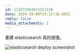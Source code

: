 ```yaml
---
id: 113272444471311128
date: 2024-10-08T15:12:16.805Z
reply: false
media_attachments: 1
---
```


重建 elasticsearch 真的很慢。

![elasticsearch deploy screenshot](https://files.e5n.cc/media_attachments/files/113/272/441/946/149/333/original/2b986d42078b278b.png)
